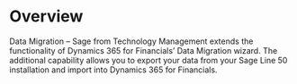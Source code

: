 Overview
========

Data Migration – Sage from Technology Management extends the functionality of
Dynamics 365 for Financials’ Data Migration wizard. The additional capability
allows you to export your data from your Sage Line 50 installation and import
into Dynamics 365 for Financials.
